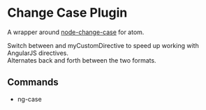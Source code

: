 # Change Case Plugin
A wrapper around [node-change-case](https://github.com/blakeembrey/node-change-case) for atom.

Switch between <my-custom-directive> and myCustomDirective to speed up working with AngularJS directives.  
Alternates back and forth between the two formats.

## Commands

* ng-case
